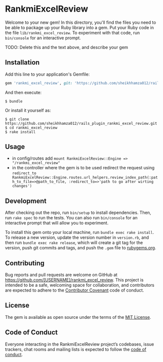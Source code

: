 # RankmiExcelReview

Welcome to your new gem! In this directory, you'll find the files you need to be able to package up your Ruby library into a gem. Put your Ruby code in the file `lib/rankmi_excel_review`. To experiment with that code, run `bin/console` for an interactive prompt.

TODO: Delete this and the text above, and describe your gem

## Installation

Add this line to your application's Gemfile:

```ruby
gem 'rankmi_excel_review', git: 'https://github.com/sheikhhamza012/rails_plugin_rankmi_excel_review.git'

```

And then execute:

    $ bundle

Or install it yourself as:

    $ git clone https://github.com/sheikhhamza012/rails_plugin_rankmi_excel_review.git
    $ cd rankmi_excel_review
    $ rake install

## Usage

- in config/routes add `mount RankmiExcelReview::Engine => "/rankmi_excel_review"`
- in the controller where the gem is to be used redirect the request using `redirect_to RankmiExcelReview::Engine.routes.url_helpers.review_index_path(:path_to_file=>@path_to_file, :redirect_to=>'path to go after wirting changes')`

## Development

After checking out the repo, run `bin/setup` to install dependencies. Then, run `rake spec` to run the tests. You can also run `bin/console` for an interactive prompt that will allow you to experiment.

To install this gem onto your local machine, run `bundle exec rake install`. To release a new version, update the version number in `version.rb`, and then run `bundle exec rake release`, which will create a git tag for the version, push git commits and tags, and push the `.gem` file to [rubygems.org](https://rubygems.org).

## Contributing

Bug reports and pull requests are welcome on GitHub at https://github.com/[USERNAME]/rankmi_excel_review. This project is intended to be a safe, welcoming space for collaboration, and contributors are expected to adhere to the [Contributor Covenant](http://contributor-covenant.org) code of conduct.

## License

The gem is available as open source under the terms of the [MIT License](https://opensource.org/licenses/MIT).

## Code of Conduct

Everyone interacting in the RankmiExcelReview project’s codebases, issue trackers, chat rooms and mailing lists is expected to follow the [code of conduct](https://github.com/[USERNAME]/rankmi_excel_review/blob/master/CODE_OF_CONDUCT.md).
